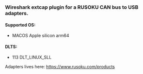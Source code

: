 ### Wireshark extcap plugin for a RUSOKU CAN bus to USB adapters.
#### Supported OS:
- MACOS Apple silicon arm64
#### DLTS:
- 113 DLT_LINUX_SLL

Adapters lives here: <https://www.rusoku.com/products>
